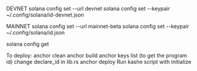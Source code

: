 DEVNET
solana config set --url devnet
solana config set --keypair ~/.config/solana/id-devnet.json

MAINNET
solana config set --url mainnet-beta
solana config set --keypair ~/.config/solana/id.json


solana config get

To deploy:
anchor clean
anchor build
anchor keys list (to get the program id)
change declare_id in lib.rs
anchor deploy
Run kashe script with initialize
